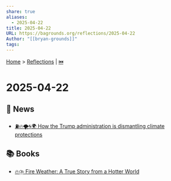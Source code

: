 ```yaml
---
share: true
aliases:
  - 2025-04-22
title: 2025-04-22
URL: https://bagrounds.org/reflections/2025-04-22
Author: "[[bryan-grounds]]"
tags: 
---
```

[Home](../index.md) > [Reflections](./index.md) | [⏮️](./2025-04-21.md)  
# 2025-04-22  
## 📰 News  
- [⛽🔥🌪️🌀🌍 How the Trump administration is dismantling climate protections](../videos/how-the-trump-administration-is-dismantling-climate-protections.md)  
  
## 📚 Books  
- [🔥⛈️ Fire Weather: A True Story from a Hotter World](../books/fire-weather.md)